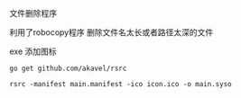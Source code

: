 文件删除程序

利用了robocopy程序 删除文件名太长或者路径太深的文件

exe 添加图标
```
go get github.com/akavel/rsrc

rsrc -manifest main.manifest -ico icon.ico -o main.syso
```
